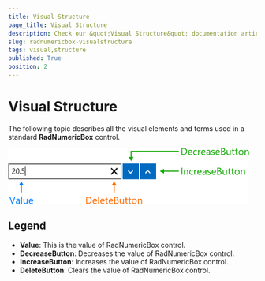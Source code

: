 ```yaml
---
title: Visual Structure
page_title: Visual Structure
description: Check our &quot;Visual Structure&quot; documentation article for RadNumericBox for UWP control.
slug: radnumericbox-visualstructure
tags: visual,structure
published: True
position: 2
---
```


# Visual Structure

The following topic describes all the visual elements and terms used in a standard __RadNumericBox__ control.

![Rad Numeric Box-Visual Structure](images/RadNumericBox-VisualStructure.png)

## Legend

* **Value**: This is the value of RadNumericBox control.
* **DecreaseButton**: Decreases the value of RadNumericBox control.
* **IncreaseButton**: Increases the value of RadNumericBox control.
* **DeleteButton**: Clears the value of RadNumericBox control.